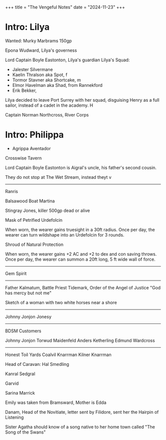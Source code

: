 +++
title = "The Vengeful Notes"
date = "2024-11-23"
+++

# Intro: Lilya

Wanted: Murky Marbrams 150gp

Epona Wudward, Lilya's governess

Lord Captain Boyle Eastonton, Lilya's guardian Lilya's Squad:

- Jalester Silvermane
- Kaelin Thralson aka Spot, f
- Tormor Stavner aka Shortcake, m
- Elmor Havelman aka Shad, from Rannekford
- Erik Bekker,

Lilya decided to leave Port Surrey with her squad, disguising Henry as a full
 sailor, instead of a cadet in the academy. H

Captain Norman Northcross, River Corps

# Intro: Philippa

- Agrippa Aventador



Crosswise Tavern


Lord Captain Boyle Eastonton is Aigral's uncle, his father's second cousin.

They do not stop at The Wet Stream, instead theyt v


---

Ranris

Balsawood Boat Martina
  

Stingray Jones, killer 500gp dead or alive



Mask of Petrified Urdefolcin

When worn, the wearer gains truesight in a 30ft radius. Once per day, the wearer
can turn wildshape into an Urdefolcin for 3 rounds.

Shroud of Natural Protection

When worn, the wearer gains +2 AC and +2 to dex and con saving throws. Once per
day, the wearer can summon a 20ft long, 5 ft wide wall of force.

---

Gem Spirit

---

Father Kalmatum, Battle Priest Tidemark, Order of the Angel of Justice
"God has mercy but not me"


Sketch of a woman with two white horses near a shore

---

Johnny Jonjon
Jonesy

---

BDSM Customers

Johnny Jonjon
Torwud Maidenfeld
Anders Ketherling
Edmund Wardcross

---

Honest Toil Yards
Coalvil Knarrman 
Kilner Knarrman

Head of Caravan: Hal Smedling

Kanral
Sedgral

Garvid

Sarina Marrick

Emily was taken from Bramsward, Mother is Edda

Danam, Head of the Novitiate, letter sent by Filidore, sent her the 
Hairpin of Listening


Sister Agatha should know of a song native to her home town called "The Song of
the Swans"
